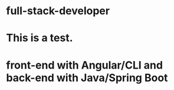 # full-stack-developer
# This is a test.
# front-end with Angular/CLI and back-end with Java/Spring Boot





